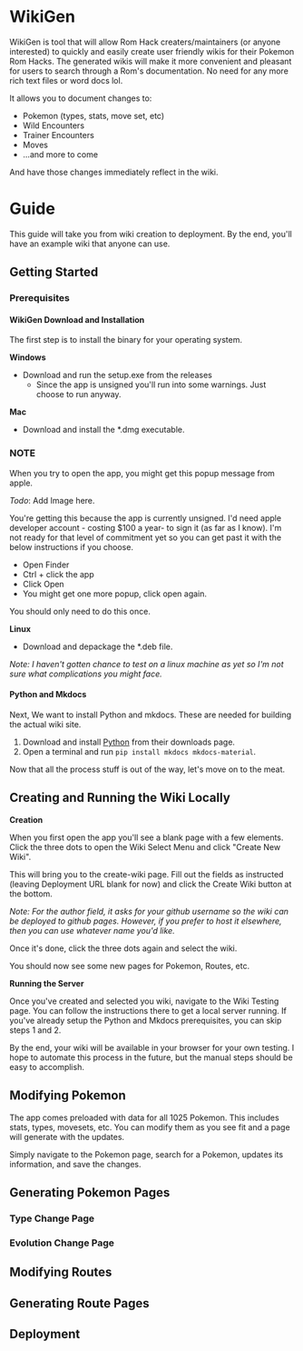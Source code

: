 # WikiGen

WikiGen is tool that will allow Rom Hack creaters/maintainers (or anyone interested) to quickly and easily create user friendly wikis for their Pokemon Rom Hacks. The generated wikis will make it more convenient and pleasant for users to search through a Rom's documentation. No need for any more rich text files or word docs lol.

It allows you to document changes to:

- Pokemon (types, stats, move set, etc)
- Wild Encounters
- Trainer Encounters
- Moves
- ...and more to come

And have those changes immediately reflect in the wiki.

# Guide

This guide will take you from wiki creation to deployment. By the end, you'll have an example wiki that anyone can use.

## Getting Started

### Prerequisites

#### WikiGen Download and Installation

The first step is to install the binary for your operating system.

**Windows**

- Download and run the setup.exe from the releases
  - Since the app is unsigned you'll run into some warnings. Just choose to run anyway.

**Mac**

- Download and install the \*.dmg executable.

### **NOTE**

When you try to open the app, you might get this popup message from apple.

_Todo_: Add Image here.

You're getting this because the app is currently unsigned. I'd need apple developer account - costing $100 a year- to sign it (as far as I know). I'm not ready for that level of commitment yet so you can get past it with the below instructions if you choose.

- Open Finder
- Ctrl + click the app
- Click Open
- You might get one more popup, click open again.

You should only need to do this once.

**Linux**

- Download and depackage the \*.deb file.

_Note: I haven't gotten chance to test on a linux machine as yet so I'm not sure what complications you might face._

#### Python and Mkdocs

Next, We want to install Python and mkdocs. These are needed for building the actual wiki site.

1. Download and install [Python](https://www.python.org/downloads/) from their downloads page.
2. Open a terminal and run `pip install mkdocs mkdocs-material`.

Now that all the process stuff is out of the way, let's move on to the meat.

## Creating and Running the Wiki Locally

**Creation**

When you first open the app you'll see a blank page with a few elements. Click the three dots to open the Wiki Select Menu and click "Create New Wiki".

This will bring you to the create-wiki page. Fill out the fields as instructed (leaving Deployment URL blank for now) and click the Create Wiki button at the bottom.

_Note: For the author field, it asks for your github username so the wiki can be deployed to github pages. However, if you prefer to host it elsewhere, then you can use whatever name you'd like._

Once it's done, click the three dots again and select the wiki.

You should now see some new pages for Pokemon, Routes, etc.

**Running the Server**

Once you've created and selected you wiki, navigate to the Wiki Testing page. You can follow the instructions there to get a local server running. If you've already setup the Python and Mkdocs prerequisites, you can skip steps 1 and 2.

By the end, your wiki will be available in your browser for your own testing. I hope to automate this process in the future, but the manual steps should be easy to accomplish.

## Modifying Pokemon

The app comes preloaded with data for all 1025 Pokemon. This includes stats, types, movesets, etc. You can modify them as you see fit and a page will generate with the updates.

Simply navigate to the Pokemon page, search for a Pokemon, updates its information, and save the changes.

## Generating Pokemon Pages

### Type Change Page

### Evolution Change Page

## Modifying Routes

## Generating Route Pages

## Deployment

